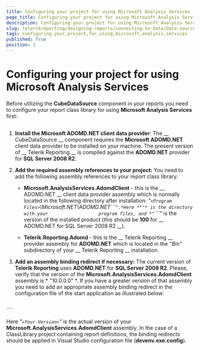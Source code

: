 ```yaml
---
title: Configuring your project for using Microsoft Analysis Services
page_title: Configuring your project for using Microsoft Analysis Services | for Telerik Reporting Documentation
description: Configuring your project for using Microsoft Analysis Services
slug: telerikreporting/designing-reports/connecting-to-data/data-source-components/cubedatasource-component/configuring-your-project-for-using-microsoft-analysis-services
tags: configuring,your,project,for,using,microsoft,analysis,services
published: True
position: 1
---
```


# Configuring your project for using Microsoft Analysis Services



Before utilizing the __CubeDataSource__ component in your reports you need to configure         your report class library for using __Microsoft Analysis Services__ first:       

## 

1. __Install the Microsoft ADOMD.NET client data provider__: The __                 CubeDataSource               __ component requires the __Microsoft ADOMD.NET__               client data provider to be installed on your machine. The present version of __                 Telerik                 Reporting               __ is compiled against the __ADOMD.NET__ provider for               __SQL Server 2008 R2__.             

1. __Add the required assembly references to your project:__ You need to add               the following assembly references to your report class library:             

   + __Microsoft.AnalysisServices.AdomdClient__ - this is the __                     ADOMD.NET                   __ client data provider assembly which is normally located in the                   following directory after installation:                 *"```<Program Files>```\Microsoft.NET\ADOMD.NET\```<Product Version>```".*Here *"```<Program Files>```"* is the directory with your                   program files, and *"```<Product Version>```"* is the version                   of the installed product (this should be __100__ for __                     ADOMD.NET for SQL Server 2008 R2                   __).                 

   + __Telerik.Reporting.Adomd__ - this is the __                     Telerik                     Reporting                   __ provider assembly for __ADOMD.NET__ which                   is located in the *"Bin"* subdirectory of your __                     Telerik Reporting                   __ installation.                 

1. __Add an assembly binding redirect if necessary:__ The current version               of __Telerik Reporting__ uses __ADOMD.NET__ for               __SQL Server 2008 R2__. Please, verify that the version of the               __Microsoft.AnalysisServices.AdomdClient__ assembly is *                 "10.0.0.0"               *. If you have a greater version of that assembly you need to add               an appropriate assembly binding redirect in the configuration file of the start application as illustrated below:             

	
    ````xml

<configuration>
<runtime>
<assemblyBinding xmlns="urn:schemas-microsoft-com:asm.v1">
<dependentAssembly>
<assemblyIdentity name="Microsoft.AnalysisServices.AdomdClient"
publicKeyToken="89845dcd8080cc91"
culture="neutral" />
<bindingRedirect oldVersion="0.0.0.0-65535.65535.65535.65535"
newVersion="<Your Version>" />
</dependentAssembly>
</assemblyBinding>
</runtime>
</configuration>
````


Here *"```<Your Version>```"* is the actual version of your               __Microsoft.AnalysisServices.AdomdClient__ assembly. In the case of a ClassLibrary project containing report definitions, the binding redirects should be applied in Visual Studio configuration file (__devenv.exe.config__).             

